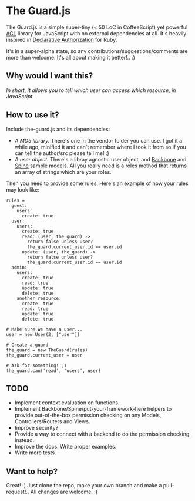 # The Guard.js

The Guard.js is a simple super-tiny (< 50 LoC in CoffeeScript) yet powerful [ACL](http://en.wikipedia.org/wiki/Access_control_list) library for JavaScript with no external dependencies at all. It's heavily inspired in [Declarative Authorization](https://github.com/stffn/declarative_authorization) for Ruby.

It's in a super-alpha state, so any contributions/suggestions/comments are more than welcome. It's all about making it better!.. :)

## Why would I want this?

*In short, it allows you to tell which user can access which resource, in JavaScript.*

## How to use it?

Include the-guard.js and its dependencies:

* *A MD5 library.* There's one in the vendor folder you can use. I got it a while ago, minified it and can't remember where I took it from so if you can tell the author/src please tell me! :) 
* *A user object.* There's a libray agnostic user object, and [Backbone](http://documentcloud.github.com/backbone) and [Spine](http://spinejs.com) sample models. All you really need is a roles method that returns an array of strings which are your roles.

Then you need to provide some rules. Here's an example of how your rules may look like:

```# Define your rules
rules =
  guest:
    users:
      create: true
  user:
    users:
      create: true
      read: (user, the_guard) ->
        return false unless user?
        the_guard.current_user.id == user.id
      update: (user, the_guard) ->
        return false unless user?
        the_guard.current_user.id == user.id
  admin:
    users:
      create: true
      read: true
      update: true
      delete: true
    another_resource:
      create: true
      read: true
      update: true
      delete: true

# Make sure we have a user...
user = new User(2, ["user"])

# Create a guard
the_guard = new TheGuard(rules)
the_guard.current_user = user

# Ask for something! ;)
the_guard.can('read', 'users', user)

```

## TODO

* Implement context evaluation on functions. 
* Implement Backbone/Spine/put-your-framework-here helpers to provide out-of-the-box permission checking on any Models, Controllers/Routers and Views.
* Improve security?
* Provide a way to connect with a backend to do the permission checking instead.
* Improve the docs. Write proper examples.
* Write more tests.

## Want to help?

Great! :) Just clone the repo, make your own branch and make a pull-request!.. All changes are welcome. :)
